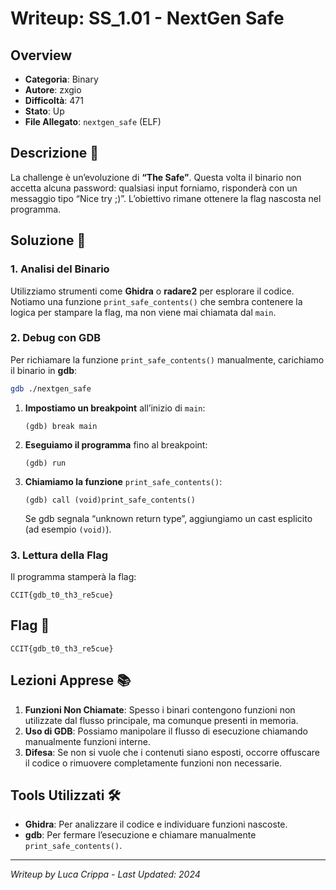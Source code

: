 # Writeup: SS_1.01 - NextGen Safe

## Overview
- **Categoria**: Binary  
- **Autore**: zxgio  
- **Difficoltà**: 471  
- **Stato**: Up  
- **File Allegato**: `nextgen_safe` (ELF)

## Descrizione 📝
La challenge è un’evoluzione di **“The Safe”**. Questa volta il binario non accetta alcuna password: qualsiasi input forniamo, risponderà con un messaggio tipo “Nice try ;)”. L’obiettivo rimane ottenere la flag nascosta nel programma.

## Soluzione 🎯

### 1. Analisi del Binario
Utilizziamo strumenti come **Ghidra** o **radare2** per esplorare il codice. Notiamo una funzione `print_safe_contents()` che sembra contenere la logica per stampare la flag, ma non viene mai chiamata dal `main`.

### 2. Debug con GDB
Per richiamare la funzione `print_safe_contents()` manualmente, carichiamo il binario in **gdb**:

```bash
gdb ./nextgen_safe
```

1. **Impostiamo un breakpoint** all’inizio di `main`:
   ```gdb
   (gdb) break main
   ```
2. **Eseguiamo il programma** fino al breakpoint:
   ```gdb
   (gdb) run
   ```
3. **Chiamiamo la funzione** `print_safe_contents()`:
   ```gdb
   (gdb) call (void)print_safe_contents()
   ```
   Se gdb segnala “unknown return type”, aggiungiamo un cast esplicito (ad esempio `(void)`).

### 3. Lettura della Flag
Il programma stamperà la flag:

```
CCIT{gdb_t0_th3_re5cue}
```

## Flag 🏁
```
CCIT{gdb_t0_th3_re5cue}
```

## Lezioni Apprese 📚
1. **Funzioni Non Chiamate**: Spesso i binari contengono funzioni non utilizzate dal flusso principale, ma comunque presenti in memoria.  
2. **Uso di GDB**: Possiamo manipolare il flusso di esecuzione chiamando manualmente funzioni interne.  
3. **Difesa**: Se non si vuole che i contenuti siano esposti, occorre offuscare il codice o rimuovere completamente funzioni non necessarie.

## Tools Utilizzati 🛠️
- **Ghidra**: Per analizzare il codice e individuare funzioni nascoste.  
- **gdb**: Per fermare l’esecuzione e chiamare manualmente `print_safe_contents()`.

---

*Writeup by Luca Crippa - Last Updated: 2024*
